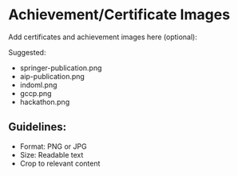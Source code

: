 # Achievement/Certificate Images

Add certificates and achievement images here (optional):

Suggested:
- springer-publication.png
- aip-publication.png
- indoml.png
- gccp.png
- hackathon.png

## Guidelines:
- Format: PNG or JPG
- Size: Readable text
- Crop to relevant content

